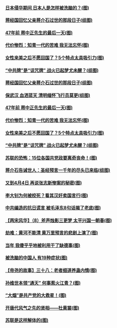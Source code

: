 #### [日本侵华期间 日本人是怎样被洗脑的？(图)](../pages/p6/1002345.md?t=04060806) 
#### [蒋经国回忆父亲蒋介石过世的那段日子(组图)](../pages/p6/1001292.md?t=04060806) 
#### [47年前 蒋中正先生的最后一天(图)](../pages/p6/1001940.md?t=04060806) 
#### [代价惨烈：知青一代的苦难 我无法忘怀(图)](../pages/p6/1001617.md?t=04060806) 
#### [女性来美之后不愿回国了？5个特点太具吸引力(图)](../pages/p6/1002150.md?t=04060806) 
#### [“中共牌”是“诅咒牌” 战火已起梦尤未醒？(组图)](../pages/p6/1000028.md?t=04060806) 
#### [蒋经国回忆父亲蒋介石过世的那段日子(组图)](../pages/p6/1001292.md?t=04060806) 
#### [保武汉 血洒蓝天 清明缅怀飞行员莫更(组图)](../pages/p6/1001945.md?t=04060806) 
#### [47年前 蒋中正先生的最后一天(图)](../pages/p6/1001940.md?t=04060806) 
#### [代价惨烈：知青一代的苦难 我无法忘怀(图)](../pages/p6/1001617.md?t=04060806) 
#### [女性来美之后不愿回国了？5个特点太具吸引力(图)](../pages/p6/1002150.md?t=04060806) 
#### [“中共牌”是“诅咒牌” 战火已起梦尤未醒？(组图)](../pages/p6/1000028.md?t=04060806) 
#### [苏联的恐怖：15位各国共党政要离奇丧命！(图)](../pages/p6/1002343.md?t=04060806) 
#### [蒋介石告诫世人：圣经预言一千年的尽头已来临(组图)](../pages/p6/1002063.md?t=04060806) 
#### [又到4月4日 再说张志新惨案的秘密(图)](../pages/p6/1001759.md?t=04060806) 
#### [李大钊为何被绞死？看其汉奸卖国言行(图)](../pages/p6/1001993.md?t=04060806) 
#### [中共编造的抗日谎言 被毛泽东8句话揭了老底(图)](../pages/p6/1002286.md?t=04060806) 
#### [【两宋风华】（8）斧声烛影三更梦 太平兴国一朝春(图)](../pages/p6/1000960.md?t=04060806) 
#### [劫难：黄河不能清 黄万里预言的悲剧上演了(图)](../pages/p6/1001622.md?t=04060806) 
#### [当年 我傻乎乎地被利用干了缺德事(图)](../pages/p6/1001831.md?t=04060806) 
#### [被洗脑的中国人 有19种症状(图)](../pages/p6/1002061.md?t=04060806) 
#### [【帝尧的故事】三十八：老者细道养蛊内情(图)](../pages/p6/980553.md?t=04060806) 
#### [孙维世本领“通天” 何事惹火江青？(图)](../pages/p6/1001619.md?t=04060806) 
#### [“大烟”是共产党的大救星！(图)](../pages/p6/1001827.md?t=04060806) 
#### [开唐代风气之先的贤相——杜黄裳(图)](../pages/p6/1001116.md?t=04060806) 
#### [苏联是这样解体的(图)](../pages/p6/1001480.md?t=04060806) 
